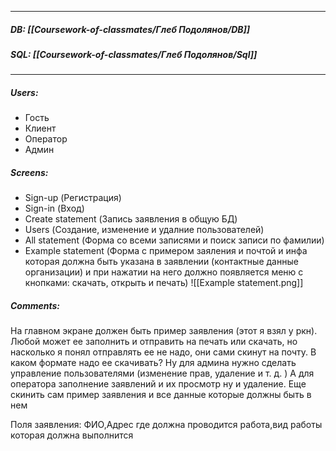 
___
##### DB: [[Coursework-of-classmates/Глеб Подолянов/DB]]
##### SQL: [[Coursework-of-classmates/Глеб Подолянов/Sql]]
___
##### Users:
- Гость
- Клиент
- Оператор
- Админ
##### Screens:
- Sign-up (Регистрация)
- Sign-in (Вход)
- Create statement (Запись заявления в общую БД)
-  Users (Создание, изменение и удалние пользователей)
- All statement (Форма со всеми записями и поиск записи по фамилии)
- Example statement (Форма с примером заяления и почтой и инфа которая должна быть указана в заявлении (контактные данные организации) и при нажатии на него должно появляется меню с кнопками: скачать, открыть и печать) ![[Example statement.png]]

##### Comments:
На главном экране должен быть пример заявления (этот я взял у ркн). Любой может ее заполнить и отправить на печать или скачать, но насколько я понял отправлять ее не надо, они сами скинут на почту. В каком формате надо ее скачивать? Ну для админа нужно сделать управление пользователями (изменение прав, удаление и т. д. ) А для оператора заполнение заявлений и их просмотр ну и удаление. Еще скинить сам пример заявления и все данные которые должны быть в нем

Поля заявления: ФИО,Адрес где должна проводится работа,вид работы которая должна выполнится